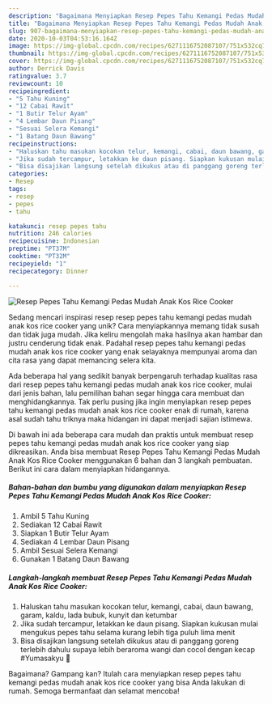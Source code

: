 ```yaml
---
description: "Bagaimana Menyiapkan Resep Pepes Tahu Kemangi Pedas Mudah Anak Kos Rice Cooker yang Enak Banget"
title: "Bagaimana Menyiapkan Resep Pepes Tahu Kemangi Pedas Mudah Anak Kos Rice Cooker yang Enak Banget"
slug: 907-bagaimana-menyiapkan-resep-pepes-tahu-kemangi-pedas-mudah-anak-kos-rice-cooker-yang-enak-banget
date: 2020-10-03T04:53:16.164Z
image: https://img-global.cpcdn.com/recipes/6271116752087107/751x532cq70/resep-pepes-tahu-kemangi-pedas-mudah-anak-kos-rice-cooker-foto-resep-utama.jpg
thumbnail: https://img-global.cpcdn.com/recipes/6271116752087107/751x532cq70/resep-pepes-tahu-kemangi-pedas-mudah-anak-kos-rice-cooker-foto-resep-utama.jpg
cover: https://img-global.cpcdn.com/recipes/6271116752087107/751x532cq70/resep-pepes-tahu-kemangi-pedas-mudah-anak-kos-rice-cooker-foto-resep-utama.jpg
author: Derrick Davis
ratingvalue: 3.7
reviewcount: 10
recipeingredient:
- "5 Tahu Kuning"
- "12 Cabai Rawit"
- "1 Butir Telur Ayam"
- "4 Lembar Daun Pisang"
- "Sesuai Selera Kemangi"
- "1 Batang Daun Bawang"
recipeinstructions:
- "Haluskan tahu masukan kocokan telur, kemangi, cabai, daun bawang, garam, kaldu, lada bubuk, kunyit dan ketumbar"
- "Jika sudah tercampur, letakkan ke daun pisang. Siapkan kukusan mulai mengukus pepes tahu selama kurang lebih tiga puluh lima menit"
- "Bisa disajikan langsung setelah dikukus atau di panggang goreng terlebih dahulu supaya lebih beraroma wangi dan cocol dengan kecap #Yumasakyu 💋"
categories:
- Resep
tags:
- resep
- pepes
- tahu

katakunci: resep pepes tahu 
nutrition: 246 calories
recipecuisine: Indonesian
preptime: "PT37M"
cooktime: "PT32M"
recipeyield: "1"
recipecategory: Dinner

---
```



![Resep Pepes Tahu Kemangi Pedas Mudah Anak Kos Rice Cooker](https://img-global.cpcdn.com/recipes/6271116752087107/751x532cq70/resep-pepes-tahu-kemangi-pedas-mudah-anak-kos-rice-cooker-foto-resep-utama.jpg)

Sedang mencari inspirasi resep resep pepes tahu kemangi pedas mudah anak kos rice cooker yang unik? Cara menyiapkannya memang tidak susah dan tidak juga mudah. Jika keliru mengolah maka hasilnya akan hambar dan justru cenderung tidak enak. Padahal resep pepes tahu kemangi pedas mudah anak kos rice cooker yang enak selayaknya mempunyai aroma dan cita rasa yang dapat memancing selera kita.



Ada beberapa hal yang sedikit banyak berpengaruh terhadap kualitas rasa dari resep pepes tahu kemangi pedas mudah anak kos rice cooker, mulai dari jenis bahan, lalu pemilihan bahan segar hingga cara membuat dan menghidangkannya. Tak perlu pusing jika ingin menyiapkan resep pepes tahu kemangi pedas mudah anak kos rice cooker enak di rumah, karena asal sudah tahu triknya maka hidangan ini dapat menjadi sajian istimewa.


Di bawah ini ada beberapa cara mudah dan praktis untuk membuat resep pepes tahu kemangi pedas mudah anak kos rice cooker yang siap dikreasikan. Anda bisa membuat Resep Pepes Tahu Kemangi Pedas Mudah Anak Kos Rice Cooker menggunakan 6 bahan dan 3 langkah pembuatan. Berikut ini cara dalam menyiapkan hidangannya.

<!--inarticleads1-->

##### Bahan-bahan dan bumbu yang digunakan dalam menyiapkan Resep Pepes Tahu Kemangi Pedas Mudah Anak Kos Rice Cooker:

1. Ambil 5 Tahu Kuning
1. Sediakan 12 Cabai Rawit
1. Siapkan 1 Butir Telur Ayam
1. Sediakan 4 Lembar Daun Pisang
1. Ambil Sesuai Selera Kemangi
1. Gunakan 1 Batang Daun Bawang




<!--inarticleads2-->

##### Langkah-langkah membuat Resep Pepes Tahu Kemangi Pedas Mudah Anak Kos Rice Cooker:

1. Haluskan tahu masukan kocokan telur, kemangi, cabai, daun bawang, garam, kaldu, lada bubuk, kunyit dan ketumbar
1. Jika sudah tercampur, letakkan ke daun pisang. Siapkan kukusan mulai mengukus pepes tahu selama kurang lebih tiga puluh lima menit
1. Bisa disajikan langsung setelah dikukus atau di panggang goreng terlebih dahulu supaya lebih beraroma wangi dan cocol dengan kecap #Yumasakyu 💋




Bagaimana? Gampang kan? Itulah cara menyiapkan resep pepes tahu kemangi pedas mudah anak kos rice cooker yang bisa Anda lakukan di rumah. Semoga bermanfaat dan selamat mencoba!
